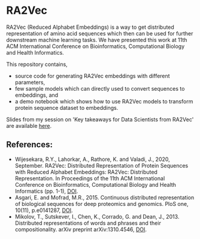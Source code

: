 # RA2Vec
RA2Vec (Reduced Alphabet Embeddings) is a way to get distributed representation of amino acid sequences which then can be used for further downstream machine learning tasks. We have presented this work at 11th ACM International Conference on Bioinformatics, Computational Biology and Health Informatics.  

This repository contains, 
- source code for generating RA2Vec embeddings with different parameters, 
- few sample models which can directly used to convert sequences to embeddings, and 
- a demo notebook which shows how to use RA2Vec models to transform protein sequence dataset to embeddings.  

Slides from my session on 'Key takeaways for Data Scientists from RA2Vec' are available [here](https://l-ashwin.github.io/RA2Vec/).

## References:  
- Wijesekara, R.Y., Lahorkar, A., Rathore, K. and Valadi, J., 2020, September. RA2Vec: Distributed Representation of Protein Sequences with Reduced Alphabet Embeddings: RA2Vec: Distributed Representation. In Proceedings of the 11th ACM International Conference on Bioinformatics, Computational Biology and Health Informatics (pp. 1-1), [DOI](https://doi.org/10.1145/3388440.3414925).
- Asgari, E. and Mofrad, M.R., 2015. Continuous distributed representation of biological sequences for deep proteomics and genomics. PloS one, 10(11), p.e0141287, [DOI](https://doi.org/10.1371/journal.pone.0141287).
- Mikolov, T., Sutskever, I., Chen, K., Corrado, G. and Dean, J., 2013. Distributed representations of words and phrases and their compositionality. arXiv preprint arXiv:1310.4546, [DOI](https://arxiv.org/abs/1310.4546).
